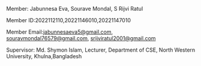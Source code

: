 Member: Jabunnesa Eva, Sourave Mondal, S Rijvi Ratul

Member ID:2022112110,20221146010,20221147010

Member Email:jabunnesaeva5@gmail.com,
             souravmondal76579@gmail.com,
             srijviratul2001@gmail.com

Supervisor: Md. Shymon Islam, Lecturer, Department of CSE, North Western University, Khulna,Bangladesh
